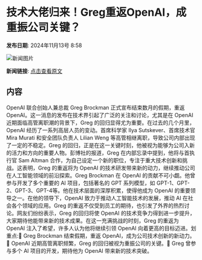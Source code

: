 # 技术大佬归来！Greg重返OpenAI，成重振公司关键？

**发布日期**: 2024年11月13号 8:58

![新闻图片](https://upload.chinaz.com/2024/1113/6386708500188589685049098.png)

**新闻链接**: [点击查看原文](https://www.aibase.com/zh/news/13181)

## 内容

OpenAI 联合创始人兼总裁 Greg Brockman 正式宣布结束数月的假期，重返 OpenAI。这一消息的发布在技术界引起了广泛的关注和讨论，尤其是在 OpenAI 近期面临高管离职潮的背景下，Greg 的回归显得尤为重要。在过去的几个月里，OpenAI 经历了一系列高层人员的变动。首席科学家 Ilya Sutskever、首席技术官 Mira Murati 和安全团队负责人 Lilian Weng 等高管相继离职，导致公司内部出现了一定的不稳定。Greg 的回归，正是在这一关键时刻，他被视为能够为公司入新的活力和方向的重要人物。彭博社的报道，Greg 在内部忘录中提到，他将与首执行官 Sam Altman 合作，为自己设定一个新的职位，专注于重大技术创新和挑战。这表明，Greg 的重返将为 OpenAI 的技术研发带来新的动力，继续推动公司在人工智能领域的前沿探索。Greg Brockman 在 OpenAI 的贡献不可小觑。他曾参与开发了多个重要的 AI 项目，包括著名的 GPT 系列模型，如 GPT-1、GPT-2、GPT-3、GPT-4等。他在技术层面的深厚积累，使得他成为 OpenAI 的重要领导之一。在他的领导下，OpenAI 致力于推动人工智能技术的发展，推动 AI 在社会各个领域的应用。Greg 的重返不仅受到员工的期待，也引发了外界的热烈讨论。网友们纷纷表示，Greg 的回归将使 OpenAI 的技术竞争力得到进一步提升，大家期待他能带来新的技术成果。在这一充满挑战的时刻，Greg 的重返为 OpenAI 注入了希望，许多人认为他将继续引领 OpenAI 向着更高的目标迈进。划重点:🌟 Greg Brockman 结束假期，重返 OpenAI，成为公司技术创新的新动力。🚀 OpenAI 近期高管离职频繁，Greg 的回归被视为重振公司的关键。🤖 Greg 曾参与多个 AI 项目的开发，期待他为 OpenAI 带来新的技术突破。
